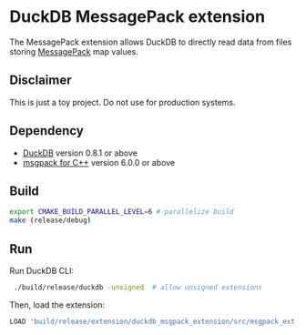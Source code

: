 # DuckDB MessagePack extension

The MessagePack extension allows DuckDB to directly read data from files storing [MessagePack](https://msgpack.org/) map values.

## Disclaimer
This is just a toy project. Do not use for production systems.

## Dependency
- [DuckDB](https://github.com/duckdb/duckdb) version 0.8.1 or above
- [msgpack for C++](https://github.com/msgpack/msgpack-c/tree/cpp_master) version 6.0.0 or above

## Build
```sh
export CMAKE_BUILD_PARALLEL_LEVEL=6 # parallelize build
make (release/debug)
```

## Run
Run DuckDB CLI:
```sh
 ./build/release/duckdb -unsigned  # allow unsigned extensions
```

Then, load the extension:
```sql
LOAD 'build/release/extension/duckdb_msgpack_extension/src/msgpack_ext.duckdb_extension';
```

